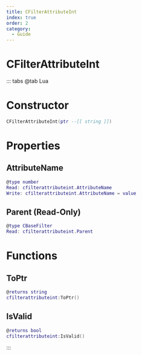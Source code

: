 ```yaml
---
title: CFilterAttributeInt
index: true
order: 2
category:
  - Guide
---
```


# CFilterAttributeInt

::: tabs
@tab Lua
# Constructor
```lua
CFilterAttributeInt(ptr --[[ string ]])
```
# Properties
## AttributeName 
```lua
@type number
Read: cfilterattributeint.AttributeName
Write: cfilterattributeint.AttributeName = value
```
## Parent (Read-Only)
```lua
@type CBaseFilter
Read: cfilterattributeint.Parent
```
# Functions
## ToPtr
```lua
@returns string
cfilterattributeint:ToPtr()
```
## IsValid
```lua
@returns bool
cfilterattributeint:IsValid()
```

:::